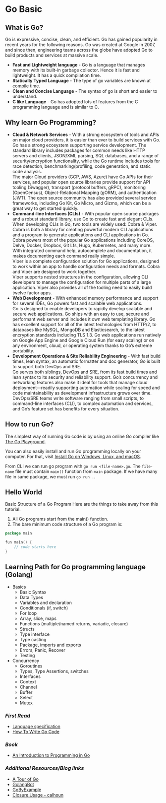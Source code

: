 # Go Basic
## What is Go?
Go is expressive, concise, clean, and efficient. Go has gained popularity in recent years for the following reasons. Go was created at Google in 2007, and since then, engineering teams across the globe have adopted Go to build products and services at massive scale.
- **Fast and Lightweight language** - Go is a language that manages memory with its built-in garbage collector. Hence it is fast and lightweight. It has a quick compilation time.
- **Statically Typed Language** - The type of go variables are known at compile time.
- **Clean and Concise Language** - The syntax of go is short and easier to understand.
- **C like Language** - Go has adopted lots of features from the C programming language and is similar to C.

## Why learn Go Programming?
- **Cloud & Network Services** - With a strong ecosystem of tools and APIs on major cloud providers, it is easier than ever to build services with Go.
</br>Go has a strong ecosystem supporting service development. The standard library includes packages for common needs like HTTP servers and clients, JSON/XML parsing, SQL databases, and a range of security/encryption functionality, while the Go runtime includes tools for race detection, benchmarking/profiling, code generation, and static code analysis.
</br>The major Cloud providers (GCP, AWS, Azure) have Go APIs for their services, and popular open source libraries provide support for API tooling (Swagger), transport (protocol buffers, gRPC), monitoring (OpenCensus), Object-Relational Mapping (gORM), and authentication (JWT). The open source community has also provided several service frameworks, including Go Kit, Go Micro, and Gizmo, which can be a great way to get started quickly.
- **Command-line Interfaces (CLIs)** - With popular open source packages and a robust standard library, use Go to create fast and elegant CLIs.
</br>When developing CLIs in Go, two tools are widely used: Cobra & Viper.
</br>Cobra is both a library for creating powerful modern CLI applications and a program to generate applications and CLI applications in Go. Cobra powers most of the popular Go applications including CoreOS, Delve, Docker, Dropbox, Git Lfs, Hugo, Kubernetes, and many more. With integrated command help, autocomplete and documentation, it makes documenting each command really simple.
</br>Viper is a complete configuration solution for Go applications, designed to work within an app to handle configuration needs and formats. Cobra and Viper are designed to work together.
</br>Viper supports nested structures in the configuration, allowing CLI developers to manage the configuration for multiple parts of a large application. Viper also provides all of the tooling need to easily build twelve factor apps.
- **Web Development** - With enhanced memory performance and support for several IDEs, Go powers fast and scalable web applications.
</br>Go is designed to enable developers to rapidly develop scalable and secure web applications. Go ships with an easy to use, secure and performant web server and includes it own web templating library. Go has excellent support for all of the latest technologies from HTTP/2, to databases like MySQL, MongoDB and Elasticsearch, to the latest encryption standards including TLS 1.3. Go web applications run natively on Google App Engine and Google Cloud Run (for easy scaling) or on any environment, cloud, or operating system thanks to Go’s extreme portability.
- **Development Operations & Site Reliability Engineering** - With fast build times, lean syntax, an automatic formatter and doc generator, Go is built to support both DevOps and SRE.
</br>Go serves both siblings, DevOps and SRE, from its fast build times and lean syntax to its security and reliability support. Go’s concurrency and networking features also make it ideal for tools that manage cloud deployment—readily supporting automation while scaling for speed and code maintainability as development infrastructure grows over time.
</br>DevOps/SRE teams write software ranging from small scripts, to command-line interfaces (CLI), to complex automation and services, and Go’s feature set has benefits for every situation.

## How to run Go?
The simplest way of running Go code is by using an online Go compiler like [The Go Playground](https://go.dev/play/).

You can also easily install and run Go programming locally on your computer. For that, visit [Install Go on Windows, Linux, and macOS](https://go.dev/doc/install).

From CLI we can run go program with `go run <file-name>.go`. The `file-name` file must contain `main()` function from `main` package. If we have many file in same package, we must run `go run .`.

## Hello World
Basic Structure of a Go Program
Here are the things to take away from this tutorial.

1. All Go programs start from the main() function.
2. The bare minimum code structure of a Go program is:
```go
package main

fun main() {
    // code starts here
}
```

## Learning Path for Go programming language (Golang)
- Basics
    - Basic Syntax
    - Data Types
    - Variables and declaration
    - Conditionals (if, switch)
    - For loop
    - Array, slice, maps
    - Functions (multiple/named returns, variadic, closure)
    - Structs
    - Type interface
    - Type casting
    - Package, imports and exports
    - Errors, Panic, Recover
    - Testing
- Concurrency
    - Goroutines
    - Types, Type Assertions, switches
    - Interfaces
    - Context
    - Channel
    - Buffer
    - Select
    - Mutex


### *First Read*
- [Language specification](https://go.dev/ref/spec)
- [How To Write Go Code](https://go.dev/doc/code)

### *Book*
- [An Introduction to Programming in Go](https://www.golang-book.com/books/intro)

### *Additional Resources/Blog links*
- [A Tour of Go](https://go.dev/tour/welcome/1)
- [GolangBot](https://golangbot.com/learn-golang-series/)
- [GoByExample](https://gobyexample.com/)
- [Closure Usage - calhoun](https://www.calhoun.io/5-useful-ways-to-use-closures-in-go/)